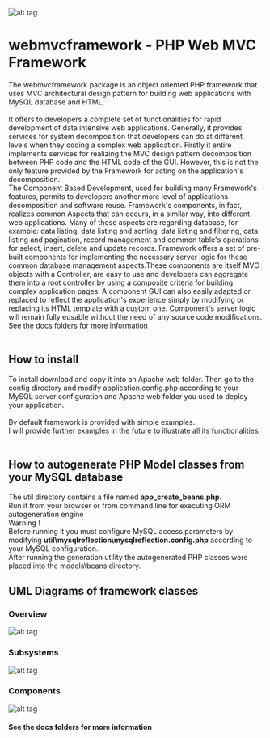 ![alt tag](https://raw.githubusercontent.com/rcarvello/webmvcframework/master/docs/logo.png)
# webmvcframework - PHP Web MVC Framework
The webmvcframework package is an object oriented PHP framework that uses MVC architectural 
design pattern for building web applications with MySQL database and HTML.<br><br>
It offers to developers a complete set of functionalities for rapid development of data 
intensive web applications. Generally, it provides services for system decomposition that 
developers can do at different levels when they coding a complex web application. 
Firstly it entire implements services for realizing the MVC design pattern decomposition 
between PHP code and the HTML code of the GUI. However, this is not the only feature provided 
by the Framework for acting on the application's decomposition.<br>
The Component Based Development, used for building many Framework's features, 
permits to developers another more level of applications decomposition and software reuse. 
Framework's components, in fact, realizes common Aspects that can occurs, in a similar way, 
into different web applications. Many of these aspects are regarding database, for example: 
data listing, data listing and sorting, data listing and filtering, data listing and pagination, 
record management and common table's operations for select, insert, delete and update records. 
Framework offers a set of pre-built components for implementing the necessary server logic for 
these common database management aspects.These components are itself MVC objects 
with a Controller, are easy to use and developers can aggregate them into a root controller 
by using a composite criteria for building complex application pages. A component GUI can 
also easily adapted or replaced to reflect the application's experience simply by modifying or 
replacing its HTML template with a custom one. Component's server logic will remain fully 
eusable without the need of any source code modifications.<br>
See the docs folders for more information<br/><br/>
## How to install
To install download and copy it into an Apache web folder. Then go to the config directory and 
modify application.config.php according to your MySQL server configuration and Apache web 
folder you used to deploy your application.<br/><br/>
By default framework is provided with simple examples.<br>
I will provide further examples in the future to illustrate all its functionalities.<br/><br/>
## How to autogenerate PHP Model classes from your MySQL database
The util directory contains a file named <strong>app_create_beans.php</strong>. <br>
Run it from your browser or from command line for executing ORM autogeneration engine<br>
Warning ! <br>
Before running it you must configure MySQL access parameters by modifying 
<strong>util\mysqlreflection\mysqlreflection.config.php</strong> according to your MySQL 
configuration.<br>
After running the generation utility the autogenerated PHP classes were placed 
into the models\beans directory.
## UML Diagrams of framework classes
### Overview
![alt tag](https://raw.githubusercontent.com/rcarvello/webmvcframework/master/docs/framework.png)
### Subsystems
![alt tag](https://raw.githubusercontent.com/rcarvello/webmvcframework/master/docs/MVC_0_framework.png)
### Components
![alt tag](https://raw.githubusercontent.com/rcarvello/webmvcframework/master/docs/MVC_1_components.png)
#### See the docs folders for more information
